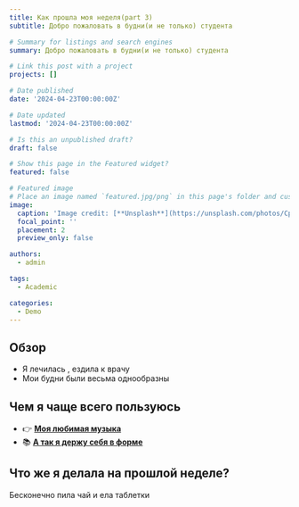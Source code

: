 ```yaml
---
title: Как прошла моя неделя(part 3)
subtitle: Добро пожаловать в будни(и не только) студента

# Summary for listings and search engines
summary: Добро пожаловать в будни(и не только) студента 

# Link this post with a project
projects: []

# Date published
date: '2024-04-23T00:00:00Z'

# Date updated
lastmod: '2024-04-23T00:00:00Z'

# Is this an unpublished draft?
draft: false

# Show this page in the Featured widget?
featured: false

# Featured image
# Place an image named `featured.jpg/png` in this page's folder and customize its options here.
image:
  caption: 'Image credit: [**Unsplash**](https://unsplash.com/photos/CpkOjOcXdUY)'
  focal_point: ''
  placement: 2
  preview_only: false

authors:
  - admin

tags:
  - Academic

categories:
  - Demo
---
```


## Обзор

* Я лечилась , ездила к врачу
* Мои будни были весьма однообразны

## Чем я чаще всего пользуюсь

- 👉 [**Моя любимая музыка**](https://music.yandex.ru/users/simo.viktoria/playlists/3?utm_medium=copy_link)
- 📚 [**А так я держу себя в форме**](https://youtube.com/@ChloeTing?si=KCgmVhA6pSPr6quk)

## Что же я делала на прошлой неделе?

Бесконечно пила чай и ела таблетки





